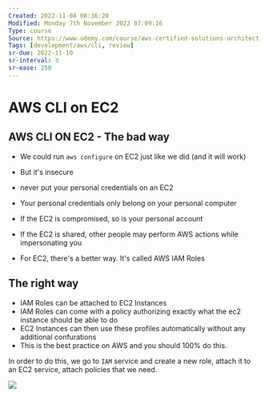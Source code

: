 ```yaml
---
Created: 2022-11-08 08:36:20
Modified: Monday 7th November 2022 07:09:16
Type: course
Source: https://www.udemy.com/course/aws-certified-solutions-architect-associate-saa-c01/?xref=E0Aed11STH4LPUQvCz0GJFABTmM=
Tags: [development/aws/cli, review]
sr-due: 2022-11-10
sr-interval: 3
sr-ease: 250
---
```


# AWS CLI on EC2

## AWS CLI ON EC2 - The bad way

- We could run `aws configure` on EC2 just like we did (and it will work)
- But it's insecure
- never put your personal credentials on an EC2
- Your personal credentials only belong on your personal computer

- If the EC2 is compromised, so is your personal account
- If the EC2 is shared, other people may perform AWS actions while impersonating you

- For EC2, there's a better way. It's called AWS IAM Roles

## The right way

- IAM Roles can be attached to EC2 Instances
- IAM Roles can come with a policy authorizing exactly what the ec2 instance should be able to do
- EC2 Instances can then use these profiles automatically without any additional confurations
- This is the best practice on AWS and you should 100% do this.

In order to do this, we go to `IAM` service and create a new role, attach it to an EC2 service, attach policies that we need.

![](2019-12-30-12-41-43.png)